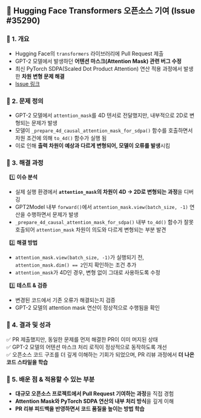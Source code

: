 ## 📌 Hugging Face Transformers 오픈소스 기여 (Issue #35290)

### 🔹 1. 개요
- Hugging Face의 `transformers` 라이브러리에 Pull Request 제출
- GPT-2 모델에서 발생하던 **어텐션 마스크(Attention Mask) 관련 버그 수정**
- 최신 PyTorch SDPA(Scaled Dot Product Attention) 연산 적용 과정에서 발생한 **차원 변형 문제 해결**
- [Issue 링크](https://github.com/huggingface/transformers/issues/35290)



### 🔹 2. 문제 정의
- GPT-2 모델에서 `attention_mask`를 4D 텐서로 전달했지만, 내부적으로 2D로 변형되는 문제가 발생
- 모델이 `_prepare_4d_causal_attention_mask_for_sdpa()` 함수를 호출하면서 차원 조건에 의해 `to_4d()` 함수가 실행 됨
- 이로 인해 **출력 차원이 예상과 다르게 변형되어, 모델이 오류를 발생**시킴



### 🔹 3. 해결 과정
&nbsp;&nbsp;1️⃣ **이슈 분석**
   - 실제 실행 환경에서 **`attention_mask`의 차원이 4D → 2D로 변형되는 과정**을 디버깅  
   - GPT2Model 내부 `forward()`에서 `attention_mask.view(batch_size, -1)` 연산을 수행하면서 문제가 발생  
   - `_prepare_4d_causal_attention_mask_for_sdpa()` 내부 `to_4d()` 함수가 잘못 호출되어 `attention_mask` 차원이 의도와 다르게 변형되는 부분 발견  

&nbsp;&nbsp;2️⃣ **해결 방법**
   - `attention_mask.view(batch_size, -1)`가 실행되기 전, `attention_mask.dim() == 2`인지 확인하는 조건 추가  
   - `attention_mask`가 4D인 경우, 변형 없이 그대로 사용하도록 수정  

&nbsp;&nbsp;3️⃣ **테스트 & 검증**
   - 변경된 코드에서 기존 오류가 해결되는지 검증  
   - GPT-2 모델의 attention mask 연산이 정상적으로 수행됨을 확인  



### 🔹 4. 결과 및 성과
   ✅ PR 제출했지만, 동일한 문제를 먼저 해결한 PR이 이미 머지된 상태  
   ✅ GPT-2 모델의 어텐션 마스크 처리 로직이 정상적으로 동작하도록 개선  
   ✅ 오픈소스 코드 구조를 더 깊게 이해하는 기회가 되었으며, PR 리뷰 과정에서 **더 나은 코드 스타일을 학습**  



### 🔹 5. 배운 점 & 적용할 수 있는 부분
- **대규모 오픈소스 프로젝트에서 Pull Request 기여하는 과정**을 직접 경험  
- **Attention Mask와 PyTorch SDPA 연산의 내부 처리 방식**을 깊게 이해  
- **PR 리뷰 피드백을 반영하면서 코드 품질을 높이는 방법 학습**  
